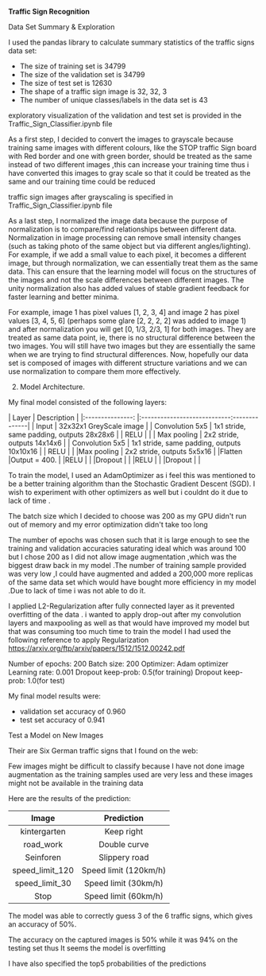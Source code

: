 **Traffic Sign Recognition** 


Data Set Summary & Exploration



I used the pandas library to calculate summary statistics of the traffic
signs data set:

* The size of training set is 34799
* The size of the validation set is 34799
* The size of test set is 12630
* The shape of a traffic sign image is 32, 32, 3
* The number of unique classes/labels in the data set is 43



 exploratory visualization of the validation and test set is provided in the Traffic_Sign_Classifier.ipynb	file




As a first step, I decided to convert the images to grayscale because training same images with different colours, like the STOP traffic Sign board with Red border and one with green border, should be treated as  the same instead of two different images ,this can increase your training time thus i have converted this images to gray scale so that it could be treated as the same and our training time could be reduced

 traffic sign images after  grayscaling is specified in Traffic_Sign_Classifier.ipynb	file



As a last step, I normalized the image data because  the purpose of normalization is to compare/find relationships between different data.
Normalization in image processing can remove small intensity changes (such as taking photo of the same object but via different angles/lighting).
For example, if we add a small value to each pixel, it becomes a different image, but through normalization, we can essentially treat them as the same data.
This can ensure that the learning model will focus on the structures of the images and not the scale differences between different images.
The unity normalization also has added values of stable gradient feedback for faster learning and better minima.

For example, image 1 has pixel values [1, 2, 3, 4] and image 2 has pixel values [3, 4, 5, 6] (perhaps some glare [2, 2, 2, 2] was added to image 1) and after normalization you will get [0, 1/3, 2/3, 1] for both images. They are treated as same data point, ie, there is no structural difference between the two images. You will still have two images but they are essentially the same when we are trying to find structural differences. Now, hopefully our data set is composed of images with different structure variations and we can use normalization to compare them more effectively.





2. Model Architecture.

My final model consisted of the following layers:

| Layer         		|     Description	        					              | 
|:---------------: |:----------------------------:--------------| 
| Input         		| 32x32x1 GreyScale image   				            	| 
| Convolution 5x5 | 1x1 stride, same padding, outputs 28x28x6 	|
| RELU					       |												                                |
| Max pooling	    | 2x2 stride,  outputs 14x14x6  				         |
| Convolution 5x5	| 1x1 stride, same padding, outputs 10x10x16 |
|  RELU	          |												                                |
|Max pooling			   | 2x2 stride,  outputs 5x5x16 					          |
|Flatten				      |Output = 400.									                      |
|RELU    				     |												                                |
|Dropout    			   |												                                |
|RELU    			     	|												                                |
|Dropout    		   	|												                                |
  




To train the model, I used an AdamOptimizer as i feel this was mentioned to be a better training algorithm than the Stochastic Gradient Descent (SGD). I wish to experiment with other optimizers as well but i couldnt do it due to lack of time .

The batch size which I decided to choose was 200 as my GPU didn't run out of memory and my error optimization didn't take too long 

The number of epochs was chosen such that it is large enough to see the training and validation accuracies saturating ideal which was around 100 but I chose 200 as I did not allow image augmentation ,which was the biggest draw back in my model .The number of training sample provided was very low ,I could have augmented and added a 200,000 more replicas of the same data set which would have bought more efficiency in my model .Due to lack of time i was not able to do it.

I applied L2-Regularization after fully connected layer as it prevented overfitting of the data . i wanted to apply drop-out after my convolution layers and maxpooling as well as that would have improved my model but that was consuming too much time to train the model I had used the following reference to apply Regularization
https://arxiv.org/ftp/arxiv/papers/1512/1512.00242.pdf




Number of epochs: 200
Batch size: 200
Optimizer: Adam optimizer 
Learning rate: 0.001
Dropout keep-prob: 0.5(for training)
Dropout keep-prob: 1.0(for test)


My final model results were:

* validation set accuracy of 0.960
* test set accuracy of 0.941


 

Test a Model on New Images


Their are Six German traffic signs that I found on the web:


Few images might be difficult to classify because I have not done image augmentation as the training samples used are very less and these images might not be available in the training data 


Here are the results of the prediction:

| Image			        |     Prediction	        					| 
|:---------------------:|:---------------------------------------------:| 
| kintergarten      		| Keep right   									| 
| road_work    			| Double curve 										|
| Seinforen					| Slippery road											|
| speed_limit_120      		| Speed limit (120km/h)				 				|
| speed_limit_30		| Speed limit (30km/h)     							|
| Stop		| Speed limit (60km/h)     							|


The model was able to correctly guess 3 of the 6 traffic signs, which gives an accuracy of 50%. 

The accuracy on the captured images is 50% while it was 94% on the testing set thus It seems the model is overfitting


I have also specified the top5 probabilities of the predictions 


